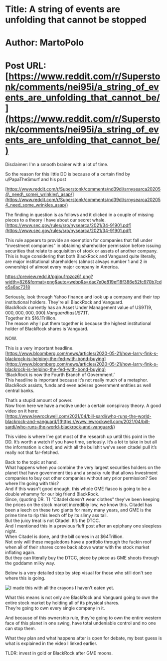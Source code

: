 # Title: A string of events are unfolding that cannot be stopped
# Author: MartoPolo
# Post URL: [https://www.reddit.com/r/Superstonk/comments/nei95i/a_string_of_events_are_unfolding_that_cannot_be/](https://www.reddit.com/r/Superstonk/comments/nei95i/a_string_of_events_are_unfolding_that_cannot_be/)


Disclaimer: I'm a smooth brainer with a lot of time.

So the reason for this little DD is because of a certain find by u/PapaTheSmurf and his post

[https://www.reddit.com/r/Superstonk/comments/nd39dl/srnysearca202054\_need\_some\_wrinkles\_asap/](https://www.reddit.com/r/Superstonk/comments/nd39dl/srnysearca202054_need_some_wrinkles_asap/)

  
The finding in question is as follows and it clicked in a couple of missing pieces to a theory I have about our secret whale.  
[https://www.sec.gov/rules/sro/nysearca/2021/34-91901.pdf](https://www.sec.gov/rules/sro/nysearca/2021/34-91901.pdf) 

This rule appears to provide an exemption for companies that fall under “investment companies” in obtaining shareholder permission before issuing securities that relate to acquisition of stock or assets of another company.  
This is huge considering that both BlackRock and Vanguard quite literally, are major institutional shareholders (almost always number 1 and 2 in ownership) of almost every major company in America.

https://preview.redd.it/pgjpu1rpzoz61.png?width=826&format=png&auto=webp&s=dac7e0e819ef18f386e52fc970b7cde5a6ac7318

Seriously, look through Yahoo finance and look up a company and their top institutional holders. They're all BlackRock and Vanguard.  
BlackRock currently has an Asset Under Management value of US$9T (9,000,000,000,000).  
Vanguard has US$7.1T.  
Together it’s $16.1Trillion.  
The reason why I put them together is because the highest institutional holder of BlackRock shares is Vanguard.  

NOW.

This is a very important headline.  
[https://www.bloomberg.com/news/articles/2020-05-21/how-larry-fink-s-blackrock-is-helping-the-fed-with-bond-buying](https://www.bloomberg.com/news/articles/2020-05-21/how-larry-fink-s-blackrock-is-helping-the-fed-with-bond-buying)  
‘BlackRock is now the Fourth Branch of Government.’  
This headline is important because it’s not really much of a metaphor. BlackRock assists, funds and even advises government entities as well central banks.   

That’s a stupid amount of power.  
Now from here we have a motive under a certain conspiracy theory. A good video on it here:  
[https://www.lewrockwell.com/2021/04/bill-sardi/who-runs-the-world-blackrock-and-vanguard/](https://www.lewrockwell.com/2021/04/bill-sardi/who-runs-the-world-blackrock-and-vanguard/)  


This video is where I’ve got most of the research up until this point in the DD. It’s worth a watch if you have time, seriously. It’s a lot to take in but all the information is cited, and with all the bullshit we’ve seen citadel pull it’s really not that far-fetched.

Back to the topic at hand.   
What happens when you combine the very largest securities holders on the planet that have government ties and a sneaky rule that allows Investment companies to buy out other companies without any prior permission? See where I’m going with this?  
And if this wasn't good enough, this whole GME fiasco is going to be a double whammy for our big friend BlackRock.  
Since, (quoting DR. T) “Citadel doesn’t wear clothes” they’ve been keeping the prices on the stock market incredibly low, we know this. Citadel has been a leech on these two giants for many many years, and GME is the prime time to rip this leech off by its slimy ass tail.  
But the juicy treat is not Citadel. It’s the DTCC.  
And I mentioned this in a previous fluff post after an epiphany one sleepless night.  
When Citadel is done, and the bill comes in at $64Trillion.  
Not only will these megalodons have a portfolio through the fuckin roof when all of their shares come back above water with the stock market inflating again.  
But they can literally buy the DTCC, piece by piece as GME shoots through the goddamn milky way.

Below is a very detailed step by step visual for those who still don't see where this is going.  


![I made this with all the crayons I haven't eaten yet.](https://preview.redd.it/f5lle58dzoz61.png?width=1152&format=png&auto=webp&s=4a93bbfb2fd9099fc847203bd2a9261a56afabbd)

What this means is not only are BlackRock and Vanguard going to own the entire stock market by holding all of its physical shares.  
They’re going to own every single company in it.

And because of this ownership rule, they’re going to own the entire western face of this planet in one swing, have total undeniable control and no one can stop them.

What they plan and what happens after is open for debate, my best guess is what is explained in the video I linked earlier.

TLDR: invest in gold or BlackRock after GME moons.